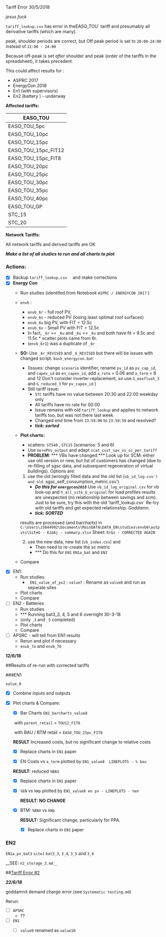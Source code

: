 Tariff Error 30/5/2018

*jesus fuck*

`tariff_lookup.csv` has error in theEASO_TOU` tariff and presumably all derivative tariffs (which are many).

peak, shoulder periods are correct, but Off peak period is set to `20:00-24:00` instead of `22:00 - 24:00`

Because off-peak is set *after* shoulder and peak (order of the tariffs in the spreadsheet), it takes precedent.

This could affect results for :

* ASPRC 2017
* EnergyCon 2018
* En1 (with supervisors)
* En2 (battery ) - underway

__Affected tariffs:__

| EASO_TOU            |
| ------------------- |
| EASO_TOU_5pc        |
| EASO_TOU_10pc       |
| EASO_TOU_15pc       |
| EASO_TOU_15pc_FIT12 |
| EASO_TOU_15pc_FIT8  |
| EASO_TOU_20pc       |
| EASO_TOU_25pc       |
| EASO_TOU_30pc       |
| EASO_TOU_35pc       |
| EASO_TOU_40pc       |
| EASO_TOU_GP         |
| STC_15              |
| STC_20              |



__Network Tariffs:__

All network tariffs and derived tariffs are OK



***Make a list of all studies to run and all charts to plot***



### Actions:

- [x] Backup `tariff_lookup.csv  ` and make corrections
- [x] __Energy Con__
   - Run studies (identifed from Notebook `ASPRC / ENERGYCON 2017` )
   - `envb` :
     *  `envb_6r`  - full roof PV,
     *  `envb_6s` - reduced PV (losing least optimal roof surfaces)
     * `envb_6u` big PV, with FIT = 12.5c
     * `envb_6v` - Small PV with FIT = 12.5c
     * In fact, `_6r` == `_6u` and `_6s` == `_6v` and both have fit = 9.5c and 11.5c          * scatter plots came from 6r.
     * (`envb_6r1`) was a duplicate of `_6r`
   - __SO:__ Use `_6r_REVISED` and `_6_REVISED` but there will be issues with changed script. `bash_energycon.bat`
     - (Issues: change `scenario` identifier, rename `pv_id` as `pv_cap_id`, and `capex_id` as `en_capex_id`, add `a_rate` = 0.06 and `a_term` = 8 and 12 Don't consider inverter replacement, so use  `G_maxflush_3` and `G_reduced_3` for `pv_capex_id` )
     - Still tariff issue:
       - `STC` tariffs have no value between 20:30 and 22:00 weekday only
       - All tariffs have no rate for 00:00
       - Issue remains with old `tariff_lookup`  and applies to network tariffs too, but was not there last week
       - Changed end time from `23:59:00` to `23:58:59` and resolved?
       - ***tick: sorted***
   - __Plot charts:__
     - scatters: `STS40` , `STC15` (scenarios: 5 and 6)
     - Use `morePVs_output` and adapt `scat_cust_sav_vs_sc_per_tariff`
     - __PROBLEM:__ *** VBs have changed.*** Look up for SCM: either use old version or new, but list of customers has changed (due to re-filling of sgsc data, and subsequent regeneration of virtual buildings). Options are:
     1. use the old (wrongly filled data and the old list (`vb_id_log.csv') and old `sgsc_self_consumption_metric.csv')
     	* ***Do this for `energycon2018`***
   Use `vb_id_log_original.csv` for vb look-up and `h_all_site_G_original` for load profiles results are unexpected (no relationship between savings and scm). Just to be sure, try this with the old 'tariff_lookup.csv`
   Re-try with old tariffs and get expected relationship.
     	*Goddamn.*
     	* ***tick: SORTED***

     results are processed (and barcharts) in
     `C:\Users\z5044992\Documents\MainDATA\DATA_EN\studies\envb6\outputs\SiteG - 6i&6j - summary.xlsx`
     Sheet: `6r&s - CORRECTED AGAIN`


     2. use the new data, new list (`vb_index.csv`) and
     	* Then need to re-create the sc metric
     	* *** Do this for  `EN1` `EN1a_bat` and `EN2` 


   - Compare
- [x] EN1: 
   * Run studies
     * ` EN1_value_of_pv2` : `value7` : Rename as `value8` and run as separate sites
   * Plot charts
   * Compare
- [ ] EN2 - Batteries
   * Run studies
    * *** Running bat3_3, 4, 5 and 6 overnight 30-3-18
     * (only `_3` and `_5` completed)
   * Plot charts
   * Compare
- [ ] APSRC - will tell from EN1 results
   * Rerun and plot if necessary
   * `envb_7a` and `envb_7b`



__12/6/18__

##Results of re-run with corrected tariffs

###EN1

`value_8`

- [x] Combine inputs and outputs

- [x] Plot charts & Compare:

  - [x]  Bar Charts  `EN1_barcharts_value8` 

    ​	 with `parent_retail` = `TOU12_FIT8`

    ​	 with BAU / BTM retail = `EASO_TOU_15pc_FIT8`

    __RESULT__ Increased costs, but no significant change to relative costs

    - [x] Replace charts in `EN1` paper

  - [x]  EN Costs vs `a_term`  plotted by `EN1_value8  LINEPLOTS - % bau`

    __RESULT:__ reduced `%BAU` 

    - [x] Replace charts in `EN1` paper

  - [x] `%EN` vs `kWp` plotted by `EN1_value8 en pv - LINEPLOTS - %en`

    __RESULT: NO CHANGE__

  - [x] BTM: `%BAU` vs `kWp`

    __RESULT:__ Significant change, particularly for PPA.

    - [x] Replace charts in `EN1` paper

### EN2

`EN1a_pv_bat3` `siteJ`  `bat3_3`, `3_4`, `3_5` and `3_6`

__SEE: `n2_storage_3.md__`



##<u>Tariff Error #2</u>

***22/6/18***

goddamnit demand charge error (see `Systematic testing.md`)

Rerun:

- [ ] `APSRC`
  - ??
- [ ] `EN1`
  - [ ] `value9` renamed as `value10`



## 

